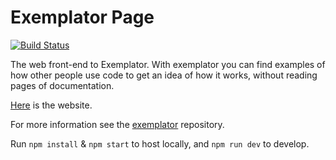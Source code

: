 # Exemplator Page
[![Build Status](https://travis-ci.org/exemplator/exemplator-page.svg?branch=master)](https://travis-ci.org/exemplator/exemplator-page)

The web front-end to Exemplator. With exemplator you can find examples of how other people use code to get an idea of how it works, without reading pages of documentation.

[Here](http://exemplator.xyz) is the website.

For more information see the [exemplator](https://github.com/exemplator/exemplator) repository.

Run ```npm install``` & ```npm start``` to host locally, and ```npm run dev``` to develop.
